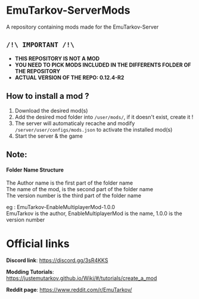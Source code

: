 # EmuTarkov-ServerMods
A repository containing mods made for the EmuTarkov-Server

## **```/!\ IMPORTANT /!\```**
- **THIS REPOSITORY IS NOT A MOD**
- **YOU NEED TO PICK MODS INCLUDED IN THE DIFFERENTS FOLDER OF THE REPOSITORY**
- **ACTUAL VERSION OF THE REPO: 0.12.4-R2**
## How to install a mod ?

1. Download the desired mod(s)
2. Add the desired mod folder into ```/user/mods/```, if it doesn't exist, create it !
3. The server will automaticaly recache and modify `/server/user/configs/mods.json` to activate the installed mod(s)
4. Start the server & the game

## Note:

#### Folder Name Structure
The Author name is the first part of the folder name<br>
The name of the mod, is the second part of the folder name<br>
The version number is the third part of the folder name<br>

eg : EmuTarkov-EnableMultiplayerMod-1.0.0<br>
EmuTarkov is the author, EnableMultiplayerMod is the name, 1.0.0 is the version number<br>

# Official links
**Discord link**: https://discord.gg/3sR4KKS

**Modding Tutorials**: https://justemutarkov.github.io/Wiki/#/tutorials/create_a_mod

**Reddit page**: https://www.reddit.com/r/EmuTarkov/
